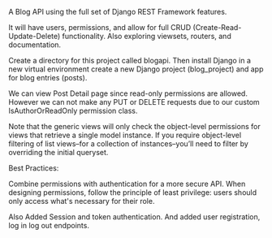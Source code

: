 A Blog API using the full set of Django REST Framework features.

It will have users, permissions, and allow for full CRUD (Create-Read-Update-Delete)
functionality. Also exploring viewsets, routers, and documentation.

Create a directory for this project called blogapi. 
Then install Django in a new virtual environment create a new Django project (blog_project) and app for blog entries (posts).


We can view Post Detail page since read-only permissions are allowed. However we can not make any PUT or DELETE requests due to our custom IsAuthorOrReadOnly permission class.

Note that the generic views will only check the object-level permissions for views that retrieve a single model instance. If you require object-level filtering of list views–for a collection of instances–you’ll need to filter by overriding the initial queryset.


Best Practices:

Combine permissions with authentication for a more secure API.
When designing permissions, follow the principle of least privilege: users should only access what's necessary for their role.


Also Added Session and token authentication.
And added user registration, log in log out endpoints.
